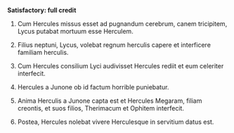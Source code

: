 **Satisfactory: full credit**

1. Cum Hercules missus esset ad pugnandum cerebrum, canem tricipitem, Lycus putabat mortuum esse Herculem.

2. Filius neptuni, Lycus, volebat regnum herculis capere et interficere familiam herculis.

3. Cum Hercules consilium Lyci audivisset Hercules rediit et eum celeriter interfecit.

4. Hercules a Junone ob id factum horrible puniebatur.

5. Anima Herculis a Junone capta est et Hercules Megaram, filiam creontis, et suos filios, Therimacum et Ophitem interfecit.

6. Postea, Hercules nolebat vivere Herculesque in servitium datus est.
